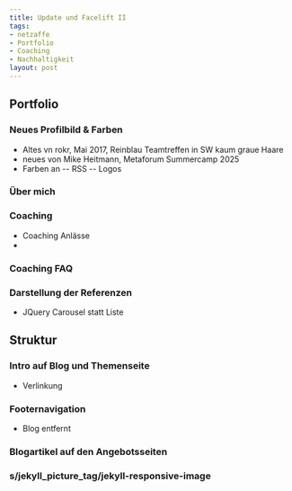 ```yaml
---
title: Update und Facelift II
tags:
- netzaffe
- Portfolio
- Coaching
- Nachhaltigkeit
layout: post
---
```

## Portfolio

### Neues Profilbild & Farben

- Altes vn rokr, Mai 2017, Reinblau Teamtreffen in SW
kaum graue Haare 
- neues von Mike Heitmann, Metaforum Summercamp 2025
- Farben an
-- RSS
-- Logos

### Über mich

### Coaching

- Coaching Anlässe
- 

### Coaching FAQ

### Darstellung der Referenzen 

- JQuery Carousel statt Liste

## Struktur

### Intro auf Blog und Themenseite

- Verlinkung 

### Footernavigation

- Blog entfernt

### Blogartikel auf den Angebotsseiten

### s/jekyll_picture_tag/jekyll-responsive-image


